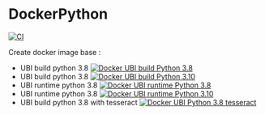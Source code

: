 # DockerPython

[![CI](https://github.com/AxaGuilDEv/DockerPython/actions/workflows/Docker-images.yml/badge.svg)](https://github.com/AxaGuilDEv/DockerPython/actions/workflows/Docker-images.yml)


Create docker image base :
- UBI build python 3.8 [![Docker UBI build Python 3.8](https://img.shields.io/docker/pulls/axaguildev/build-ubi8-python3.8.svg)](https://hub.docker.com/r/axaguildev/build-ubi8-python3.8)
- UBI build python 3.8 [![Docker UBI build Python 3.10](https://img.shields.io/docker/pulls/axaguildev/build-ubi8-python3.10.svg)](https://hub.docker.com/r/axaguildev/build-ubi8-python3.10)
- UBI runtime python 3.8 [![Docker UBI runtime Python 3.8](https://img.shields.io/docker/pulls/axaguildev/runtime-ubi8-python3.8.svg)](https://hub.docker.com/r/axaguildev/build-ubi8-python3.8)
- UBI runtime python 3.8 [![Docker UBI runtime Python 3.10](https://img.shields.io/docker/pulls/axaguildev/runtime-ubi8-python3.10.svg)](https://hub.docker.com/r/axaguildev/build-ubi8-python3.10)
- UBI build python 3.8 with tesseract [![Docker UBI Python 3.8 tesseract](https://img.shields.io/docker/pulls/axaguildev/build-ubi8-python3.8-tesseract.svg)](https://hub.docker.com/r/axaguildev/build-ubi8-python3.8-tesseract)

